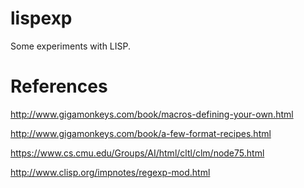 # lispexp
Some experiments with LISP.

# References
http://www.gigamonkeys.com/book/macros-defining-your-own.html

http://www.gigamonkeys.com/book/a-few-format-recipes.html

https://www.cs.cmu.edu/Groups/AI/html/cltl/clm/node75.html

http://www.clisp.org/impnotes/regexp-mod.html
